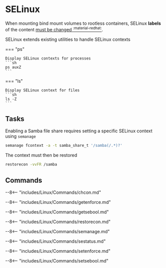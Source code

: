# SELinux

When mounting bind mount volumes to rootless containers, SELinux **labels** of the content [must be changed <sup>:material-redhat:</sup>](https://www.redhat.com/sysadmin/user-namespaces-selinux-rootless-containers).


SELinux extends existing utilities to handle SELinux contexts

=== "ps"

    Display SELinux contexts for processes
    ```sh
    ps auxZ
    ```

=== "ls"

    Display SELinux context for files
    ```sh
    ls -Z
    ```

## Tasks

Enabling a Samba file share requires setting a specific SELinux context using `semanage`
```sh
semanage fcontext -a -t samba_share_t '/samba(/.*)?'
```
The context must then be restored
```sh
restorecon -vvFR /samba
```

## Commands


--8<-- "includes/Linux/Commands/chcon.md"

--8<-- "includes/Linux/Commands/getenforce.md"

--8<-- "includes/Linux/Commands/getsebool.md"

--8<-- "includes/Linux/Commands/restorecon.md"

--8<-- "includes/Linux/Commands/semanage.md"

--8<-- "includes/Linux/Commands/sestatus.md"

--8<-- "includes/Linux/Commands/setenforce.md"

--8<-- "includes/Linux/Commands/setsebool.md"
